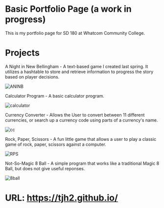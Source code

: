 # Basic Portfolio Page (a work in progress)
This is my portfolio page for SD 180 at Whatcom Community College.
# Projects

A Night in New Bellingham -
A text-based game I created last spring. It utilizes a hashtable to store and retrieve information to progress the story based on player decisions.

![ANINB](https://github.com/TJH2/TJH2.github.io/assets/82971033/d775eb61-ac5e-4bdf-824b-d8d53653340c)

Calculator Program - 
A basic calculator program.

![calculator](https://github.com/TJH2/TJH2.github.io/assets/82971033/b05484a4-be34-4eda-86a9-2050c40582d2)


Currency Converter - 
Allows the User to convert between 11 different currencies, or search up a currency code using parts of a currency's name.

![cc](https://github.com/TJH2/TJH2.github.io/assets/82971033/e8587f22-b145-45dd-96f3-32cb9576ec80)


Rock, Paper, Scissors - 
A fun little game that allows a user to play a classic game of rock, paper, scissors against a computer.

![RPS](https://github.com/TJH2/TJH2.github.io/assets/82971033/66fb3320-fc81-4698-b617-411b3e2425dc)


Not-So-Magic 8 Ball -
A simple program that works like a traditional Magic 8 Ball, but does not give useful reponses.

![8ball](https://github.com/TJH2/TJH2.github.io/assets/82971033/9675ced3-e83e-4095-bc5a-0e3033c0c6cb)


# URL: https://tjh2.github.io/
